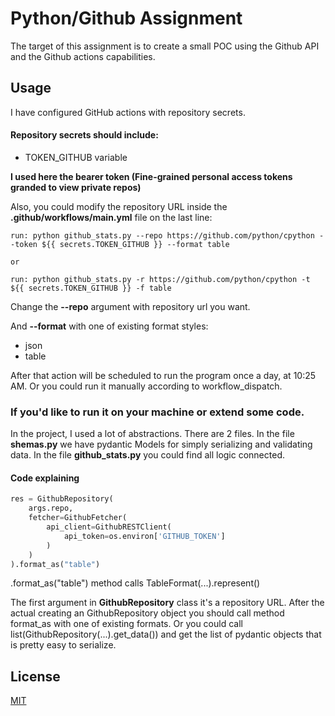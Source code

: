 # Python/Github Assignment

The target of this assignment is to create a small POC using the Github API and the Github actions capabilities.

## Usage
I have configured GitHub actions with repository secrets.
#### Repository secrets should include:  
* TOKEN_GITHUB variable

__I used here the bearer token (Fine-grained personal access tokens granded to view private repos)__


Also, you could modify the repository URL inside the __.github/workflows/main.yml__ file
on the last line:
```
run: python github_stats.py --repo https://github.com/python/cpython --token ${{ secrets.TOKEN_GITHUB }} --format table

or

run: python github_stats.py -r https://github.com/python/cpython -t ${{ secrets.TOKEN_GITHUB }} -f table
```
Change the __--repo__ argument with repository url you want.

And __--format__ with one of existing format styles:
* json
* table

After that action will be scheduled to run the program once a day, at 10:25 AM. Or you could run it manually according to workflow_dispatch.

### If you'd like to run it on your machine or extend some code.
In the project, I used a lot of abstractions. There are 2 files. In the file __shemas.py__ we have pydantic Models for simply serializing and validating data. In the file __github_stats.py__ you could find all logic connected.

#### Code explaining

```python
res = GithubRepository(
    args.repo,
    fetcher=GithubFetcher(
        api_client=GithubRESTClient(
            api_token=os.environ['GITHUB_TOKEN']
        )
    )
).format_as("table")
```
.format_as("table") method calls TableFormat(...).represent()

The first argument in __GithubRepository__ class it's a repository URL. 
After the actual creating an GithubRepository object you should call method format_as with one of existing formats.
Or you could call list(GithubRepository(...).get_data()) and get the list of pydantic objects that is pretty easy to serialize.

## License

[MIT](https://choosealicense.com/licenses/mit/)
